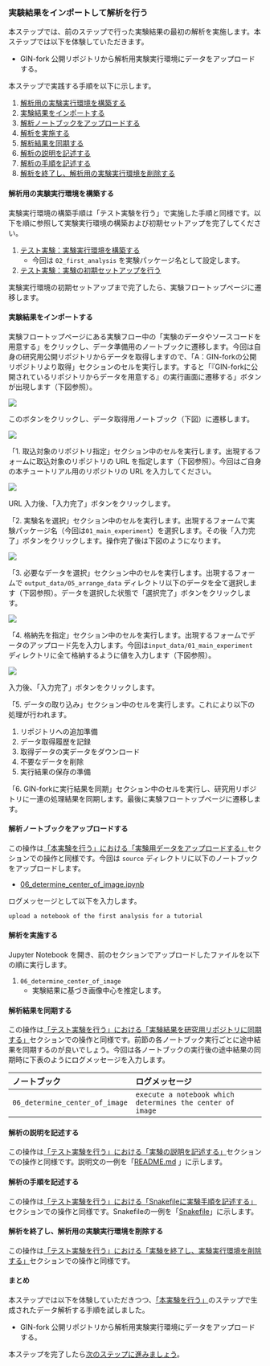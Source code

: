 ### 実験結果をインポートして解析を行う

本ステップでは、前のステップで行った実験結果の最初の解析を実施します。本ステップでは以下を体験していただきます。

* GIN-fork 公開リポジトリから解析用実験実行環境にデータをアップロードする。

本ステップで実践する手順を以下に示します。

1. [解析用の実験実行環境を構築する](#解析用の実験実行環境を構築する)
2. [実験結果をインポートする](#実験結果をインポートする)
3. [解析ノートブックをアップロードする](#解析ノートブックをアップロードする)
4. [解析を実施する](#解析を実施する)
5. [解析結果を同期する](#解析結果を同期する)
1. [解析の説明を記述する](#解析の説明を記述する)
1. [解析の手順を記述する](#解析の手順を記述する)
6. [解析を終了し、解析用の実験実行環境を削除する](#解析を終了し、解析用の実験実行環境を削除する)

#### 解析用の実験実行環境を構築する

実験実行環境の構築手順は「テスト実験を行う」で実施した手順と同様です。以下を順に参照して実験実行環境の構築および初期セットアップを完了してください。

1. [テスト実験：実験実行環境を構築する](./carry_out_test_experiment.md#実験実行環境を構築する)
    * 今回は `02_first_analysis` を実験パッケージ名として設定します。
1. [テスト実験：実験の初期セットアップを行う](./carry_out_test_experiment.md#実験の初期セットアップを行う)

実験実行環境の初期セットアップまで完了したら、実験フロートップページに遷移します。

#### 実験結果をインポートする

実験フロートップページにある実験フロー中の「実験のデータやソースコードを用意する」をクリックし、データ準備用のノートブックに遷移します。今回は自身の研究用公開リポジトリからデータを取得しますので、「A：GIN-forkの公開リポジトリより取得」セクションのセルを実行します。すると「『GIN-forkに公開されているリポジトリからデータを用意する』の実行画面に遷移する」ボタンが出現します（下図参照）。

![](./images/research_flow_exp_prepare_data_a_after.png)

このボタンをクリックし、データ取得用ノートブック（下図）に遷移します。

![](./images/research_flow_ana_prepare_from_gin.png)

「1. 取込対象のリポジトリ指定」セクション中のセルを実行します。出現するフォームに取込対象のリポジトリの URL を指定します（下図参照）。今回はご自身の本チュートリアル用のリポジトリの URL を入力してください。

![](./images/research_flow_ana_prepare_from_gin_before_input.png)

URL 入力後、「入力完了」ボタンをクリックします。

「2. 実験名を選択」セクション中のセルを実行します。出現するフォームで実験パッケージ名（今回は`01_main_experiment`）を選択します。その後「入力完了」ボタンをクリックします。操作完了後は下図のようになります。

![](./images/research_flow_ana_prepare_from_gin_after_select_exp.png)

「3. 必要なデータを選択」セクション中のセルを実行します。出現するフォームで `output_data/05_arrange_data` ディレクトリ以下のデータを全て選択します（下図参照）。データを選択した状態で「選択完了」ボタンをクリックします。

![](./images/research_flow_ana_prepare_from_gin_selecting_data_1.png)

「4. 格納先を指定」セクション中のセルを実行します。出現するフォームでデータのアップロード先を入力します。今回は`input_data/01_main_experiment` ディレクトリに全て格納するように値を入力します（下図参照）。

![](./images/research_flow_ana_prepare_from_gin_input_dst_inputting.png)

入力後、「入力完了」ボタンをクリックします。

「5. データの取り込み」セクション中のセルを実行します。これにより以下の処理が行われます。

1. リポジトリへの追加準備
1. データ取得履歴を記録
1. 取得データの実データをダウンロード
1. 不要なデータを削除
1. 実行結果の保存の準備

「6. GIN-forkに実行結果を同期」セクション中のセルを実行し、研究用リポジトリに一連の処理結果を同期します。最後に実験フロートップページに遷移します。

#### 解析ノートブックをアップロードする

この操作は[「本実験を行う」における「実験用データをアップロードする」](./carry_out_main_experiment.md#実験用データをアップロードする)セクションでの操作と同様です。今回は `source` ディレクトリに以下のノートブックをアップロードします。

* [06_determine_center_of_image.ipynb](../../../data/02_basic/02_first_analysis/source/06_determine_center_of_image.ipynb)

ログメッセージとして以下を入力します。

```markdown
upload a notebook of the first analysis for a tutorial
```

#### 解析を実施する

Jupyter Notebook を開き、前のセクションでアップロードしたファイルを以下の順に実行します。

1. `06_determine_center_of_image`
    * 実験結果に基づき画像中心を推定します。

#### 解析結果を同期する

この操作は[「テスト実験を行う」における「実験結果を研究用リポジトリに同期する」](./carry_out_test_experiment.md#実験結果を研究用リポジトリに同期する)セクションでの操作と同様です。前節の各ノートブック実行ごとに途中結果を同期するのが良いでしょう。今回は各ノートブックの実行後の途中結果の同期時に下表のようにログメッセージを入力します。

|ノートブック|ログメッセージ|
|:---|:---|
| `06_determine_center_of_image` | `execute a notebook which determines the center of image` |


#### 解析の説明を記述する

この操作は[「テスト実験を行う」における「実験の説明を記述する」](./carry_out_test_experiment.md#実験の説明を記述する)セクションでの操作と同様です。説明文の一例を「[README.md](../../../data/02_basic/02_first_analysis/docs/README.md) 」に示します。


#### 解析の手順を記述する

この操作は[「テスト実験を行う」における「Snakefileに実験手順を記述する」](./carry_out_test_experiment.md#実験結果を研究用リポジトリに同期する)セクションでの操作と同様です。Snakefileの一例を「[Snakefile](../../../data/02_basic/02_first_analysis/docs/Snakefile)」に示します。

#### 解析を終了し、解析用の実験実行環境を削除する

この操作は[「テスト実験を行う」における「実験を終了し、実験実行環境を削除する」](./carry_out_test_experiment.md#実験を終了し、実験実行環境を削除する)セクションでの操作と同様です。

#### まとめ

本ステップでは以下を体験していただきつつ、[「本実験を行う」](./carry_out_main_experiment.md)のステップで生成されたデータ解析する手順を試しました。

* GIN-fork 公開リポジトリから解析用実験実行環境にデータをアップロードする。

本ステップを完了したら[次のステップに進みましょう](./carry_out_further_analyses.md)。
